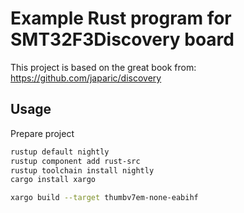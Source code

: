 # Example Rust program for SMT32F3Discovery board

This project is based on the great book from:
https://github.com/japaric/discovery

## Usage

Prepare project 

```sh
rustup default nightly
rustup component add rust-src
rustup toolchain install nightly
cargo install xargo
```

```sh
xargo build --target thumbv7em-none-eabihf
```